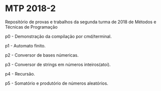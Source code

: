 # MTP 2018-2
Repositório de provas e trabalhos da segunda turma de 2018 de Métodos e Técnicas de Programação 

p0 - Demonstração da compilação por cmd/terminal.

p1 - Automato finito.

p2 - Conversor de bases númericas.

p3 - Conversor de strings em números inteiros(atoi).

p4 - Recursão.

p5 - Somatório e produtório de números aleatórios.